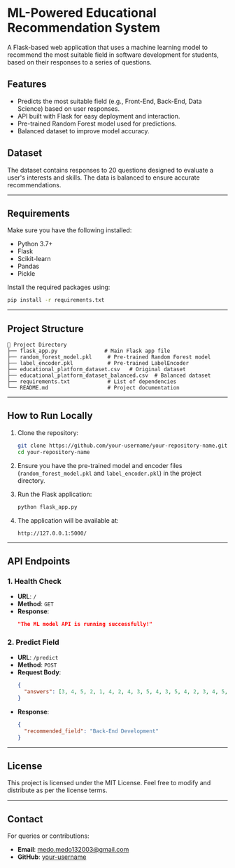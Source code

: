 # ML-Powered Educational Recommendation System

A Flask-based web application that uses a machine learning model to recommend the most suitable field in software development for students, based on their responses to a series of questions.

## Features

- Predicts the most suitable field (e.g., Front-End, Back-End, Data Science) based on user responses.
- API built with Flask for easy deployment and interaction.
- Pre-trained Random Forest model used for predictions.
- Balanced dataset to improve model accuracy.

## Dataset

The dataset contains responses to 20 questions designed to evaluate a user's interests and skills. The data is balanced to ensure accurate recommendations.

---

## Requirements

Make sure you have the following installed:

- Python 3.7+
- Flask
- Scikit-learn
- Pandas
- Pickle

Install the required packages using:

```bash
pip install -r requirements.txt
```

---

## Project Structure

```
📁 Project Directory
├── flask_app.py               # Main Flask app file
├── random_forest_model.pkl     # Pre-trained Random Forest model
├── label_encoder.pkl           # Pre-trained LabelEncoder
├── educational_platform_dataset.csv   # Original dataset
├── educational_platform_dataset_balanced.csv  # Balanced dataset
├── requirements.txt            # List of dependencies
└── README.md                   # Project documentation
```

---

## How to Run Locally

1. Clone the repository:
   ```bash
   git clone https://github.com/your-username/your-repository-name.git
   cd your-repository-name
   ```

2. Ensure you have the pre-trained model and encoder files (`random_forest_model.pkl` and `label_encoder.pkl`) in the project directory.

3. Run the Flask application:
   ```bash
   python flask_app.py
   ```

4. The application will be available at:
   ```
   http://127.0.0.1:5000/
   ```

---

## API Endpoints

### **1. Health Check**
- **URL**: `/`
- **Method**: `GET`
- **Response**: 
  ```json
  "The ML model API is running successfully!"
  ```

### **2. Predict Field**
- **URL**: `/predict`
- **Method**: `POST`
- **Request Body**:
  ```json
  {
    "answers": [3, 4, 5, 2, 1, 4, 2, 4, 3, 5, 4, 3, 5, 4, 2, 3, 4, 5, 3, 4]
  }
  ```
- **Response**:
  ```json
  {
    "recommended_field": "Back-End Development"
  }
  ```

---


## License

This project is licensed under the MIT License. Feel free to modify and distribute as per the license terms.

---

## Contact

For queries or contributions:
- **Email**: medo.medo132003@gmail.com
- **GitHub**: [your-username](https://github.com/Mohamedelmahdy01)
```
